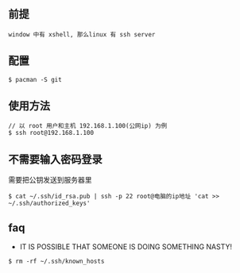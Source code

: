 ## 前提
```
window 中有 xshell, 那么linux 有 ssh server
```
## 配置
```
$ pacman -S git 
```

## 使用方法
```
// 以 root 用户和主机 192.168.1.100(公网ip) 为例
$ ssh root@192.168.1.100
```

## 不需要输入密码登录
需要把公钥发送到服务器里
```
$ cat ~/.ssh/id_rsa.pub | ssh -p 22 root@电脑的ip地址 'cat >> ~/.ssh/authorized_keys'
```

## faq 
- IT IS POSSIBLE THAT SOMEONE IS DOING SOMETHING NASTY!
```
$ rm -rf ~/.ssh/known_hosts
```

